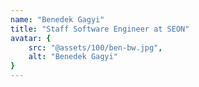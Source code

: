 ```yaml
---
name: "Benedek Gagyi"
title: "Staff Software Engineer at SEON"
avatar: {
    src: "@assets/100/ben-bw.jpg",
    alt: "Benedek Gagyi"
}
---
```

